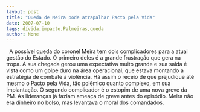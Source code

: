 ```yaml
---
layout: post
title: "Queda de Meira pode atrapalhar Pacto pela Vida"
date: 2007-07-10
tags: dívida,impacto,Palmeiras,queda
author: None
---
```

&nbsp;
A poss&iacute;vel queda do coronel Meira tem dois complicadores para a atual gest&atilde;o do Estado.
O primeiro deles &eacute; a grande frustra&ccedil;&atilde;o que gera na tropa. A sua chegada gerou uma expectativa muito grande e sua sa&iacute;da &eacute; vista como um golpe duro na &aacute;rea operacional, que estava montando a estrat&eacute;gia de combate &agrave; viol&ecirc;ncia. H&aacute; assim o receio de que prejudique at&eacute; mesmo o Pacto pela Vida, t&atilde;o pol&ecirc;mico quanto complexo, em sua implanta&ccedil;&atilde;o.
O segundo complicador &eacute; o estopim de uma nova greve da PM. As lideran&ccedil;as j&aacute; faziam amea&ccedil;a de greve antes do epis&oacute;dio. Meira n&atilde;o era dinheiro no bolso, mas levantava o moral dos comandados.  